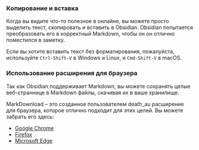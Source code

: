 ### Копирование и вставка

Когда вы видите что-то полезное в онлайне, вы можете просто выделить текст, скопировать и вставить в Obsidian. Obsidian попытается преобразовать его в корректный Markdown, чтобы он он отлично поместился в заметку.

Если вы хотите вставить текст без форматирования, пожалуйста, используйте  `Ctrl-Shift-V` в Windows и Linux, и `Cmd-Shift-V` в macOS.

### Использование расширения для браузера

Так как Obsidian поддерживает Markdown, вы можете сохранять целые веб-страннице в Markdown файлы, скачивая их в ваше хранилище. 

MarkDownload – это созданное пользователем death_au расширение для браузера, которое отлично подходит для этих целей. Вы можете забрать его здесь:

- [Google Chrome](https://chrome.google.com/webstore/detail/markdownload-markdown-web/pcmpcfapbekmbjjkdalcgopdkipoggdi)
- [Firefox](https://addons.mozilla.org/en-GB/firefox/addon/markdownload/)
- [Microsoft Edge](https://microsoftedge.microsoft.com/addons/detail/markdownload-markdown-w/hajanaajapkhaabfcofdjgjnlgkdkknm)
